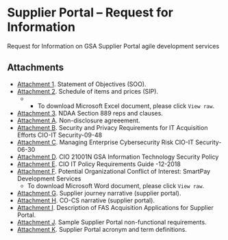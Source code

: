 # Supplier Portal – Request for Information
Request for Information on GSA Supplier Portal agile development services

## Attachments
- [Attachment 1](https://github.com/GSA/supplier-portal-rfi/blob/main/Supplier%20Portal%20SOO.pdf). Statement of Objectives (SOO). 
- [Attachment 2](https://github.com/GSA/supplier-portal-rfi/blob/main/Supplier%20Portal%20SIP.xlsx). Schedule of items and prices (SIP).
  - - To download Microsoft Excel document, please click `View raw`. 
- [Attachment 3](https://github.com/GSA/supplier-portal-rfi/blob/main/NDAA%20Section%20889%20Reps%20%26%20Clauses%20.pdf). NDAA Section 889 reps and clauses. 
- [Attachment A](https://github.com/GSA/supplier-portal-rfi/blob/main/SOO%20NDA.pdf). Non-disclosure agreeement. 
- [Attachment B](x). Security and Privacy Requirements for IT Acquisition Efforts CIO-IT Security-09-48
- [Attachment C](x). Managing Enterprise Cybersecurity Risk CIO-IT Security-06-30
- [Attachment D](x). CIO 21001N GSA Information Technology Security Policy
- [Attachment E](x). CIO IT Policy Requirements Guide -12-2018
- [Attachment F](x). Potential Organizational Conflict of Interest: SmartPay Development Services
  - To download Microsoft Word document, please click `View raw`. 
- [Attachment G](X). Supplier journey narrative (supplier portal).
- [Attachment H](X). CO-CS narrative (supplier portal).
- [Attachment I](X). Description of FAS Acquisition Applications for Supplier Portal.
- [Attachment J](X). Sample Supplier Portal non-functional requirements.
- [Attachment K](X). Supplier Portal acronym and term definitions.

